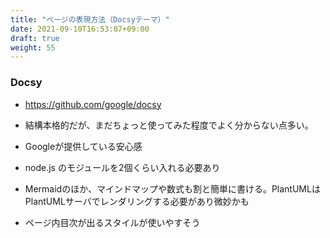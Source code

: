 ```yaml
---
title: "ページの表現方法（Docsyテーマ）"
date: 2021-09-10T16:53:07+09:00
draft: true
weight: 55
---
```


### Docsy 

* https://github.com/google/docsy

* 結構本格的だが、まだちょっと使ってみた程度でよく分からない点多い。

* Googleが提供している安心感

* node.js のモジュールを2個くらい入れる必要あり

* Mermaidのほか、マインドマップや数式も割と簡単に書ける。PlantUMLはPlantUMLサーバでレンダリングする必要があり微妙かも

* ページ内目次が出るスタイルが使いやすそう



